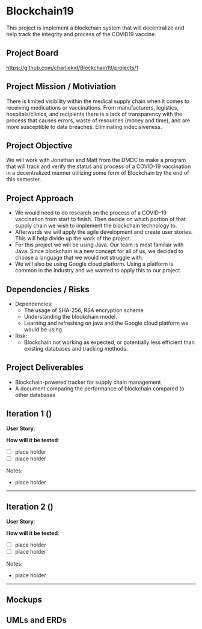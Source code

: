 # Blockchain19
This project is implement a blockchain system that will decentralize and help track the integrity and process of the COVID19 vaccine.

## Project Board
https://github.com/charliekid/Blockchain19/projects/1

## Project Mission / Motiviation

There is limited visibility within the medical supply chain when it comes to receiving medications or vaccinations. From manufacturers, logistics, hospitals/clinics, and recipients there is a lack of transparency with the process that causes errors, waste of resources (money and time), and are more susceptible to data breaches.
Eliminating indecisiveness.  

## Project Objective
We will work with Jonathan and Matt from the DMDC to make a program that will track and verify the status and process of a COVID-19 vaccination in a decentralized manner utilizing some form of Blockchain by the end of this semester. 

## Project Approach
- We would need to do research on the process of a COVID-19 vaccination from start to finish. Then decide on which portion of that supply chain we wish to implement the blockchain technology to.
- Afterwards we will apply the agile development and create user stories. This will help divide up the work of the project. 
- For this project we will be using Java. Our team is most familiar with Java. Since blockchain is a new concept for all of us, we decided to choose a language that we would not struggle with. 
- We will also be using Google cloud platform. Using a platform is common in the industry and we wanted to apply this to our project. 

## Dependencies / Risks
- Dependencies: 
    - The usage of SHA-256, RSA encryption scheme
    - Understanding the blockchain model.
    - Learning and refreshing on java and the Google cloud platform we would be using.
- Risk: 
    - Blockchain not working as expected, or potentially less efficient than existing databases and tracking methods.

## Project Deliverables
- Blockchain-powered tracker for supply chain management
- A document comparing the performance of blockchain compared to other databases





## Iteration 1 ()

**User Story**: 

**How will it be tested**:
- [ ] place holder
- [ ] place holder

Notes: 
- place holder

***

## Iteration 2 ()

**User Story**: 

**How will it be tested**:
- [ ] place holder
- [ ] place holder

Notes: 
- place holder

***

## Mockups


## UMLs and ERDs
